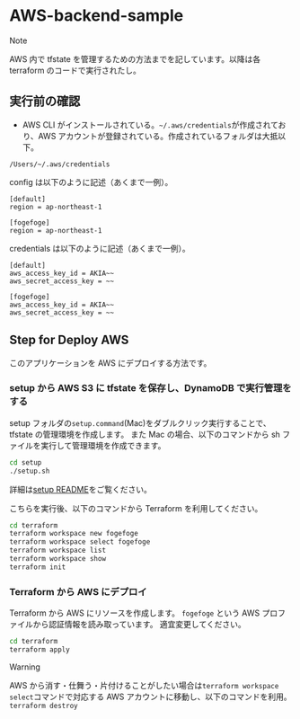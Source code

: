 # AWS-backend-sample

> [!Note]
> AWS 内で tfstate を管理するための方法までを記しています。以降は各 terraform のコードで実行されたし。

## 実行前の確認

- AWS CLI がインストールされている。`~/.aws/credentials`が作成されており、AWS アカウントが登録されている。作成されているフォルダは大抵以下。

```
/Users/~/.aws/credentials
```

config は以下のように記述（あくまで一例）。

```
[default]
region = ap-northeast-1

[fogefoge]
region = ap-northeast-1

```

credentials は以下のように記述（あくまで一例）。

```
[default]
aws_access_key_id = AKIA~~
aws_secret_access_key = ~~

[fogefoge]
aws_access_key_id = AKIA~~
aws_secret_access_key = ~~

```

## Step for Deploy AWS

このアプリケーションを AWS にデプロイする方法です。

### setup から AWS S3 に tfstate を保存し、DynamoDB で実行管理をする

setup フォルダの`setup.command`(Mac)をダブルクリック実行することで、tfstate の管理環境を作成します。
また Mac の場合、以下のコマンドから sh ファイルを実行して管理環境を作成できます。

```bash
cd setup
./setup.sh
```

詳細は[setup README](./setup/README.md)をご覧ください。

こちらを実行後、以下のコマンドから Terraform を利用してください。

```bash
cd terraform
terraform workspace new fogefoge
terraform workspace select fogefoge
terraform workspace list
terraform workspace show
terraform init
```

### Terraform から AWS にデプロイ

Terraform から AWS にリソースを作成します。
`fogefoge` という AWS プロファイルから認証情報を読み取っています。
適宜変更してください。

```bash
cd terraform
terraform apply
```

> [!Warning]
> AWS から消す・仕舞う・片付けることがしたい場合は`terraform workspace select`コマンドで対応する AWS アカウントに移動し、以下のコマンドを利用。
> `terraform destroy`
